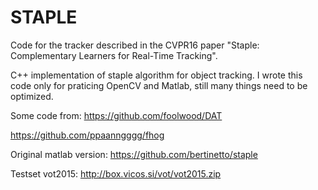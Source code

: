 # STAPLE
Code for the tracker described in the CVPR16 paper "Staple: Complementary Learners for Real-Time Tracking".

C++ implementation of staple algorithm for object tracking.
I wrote this code only for praticing OpenCV and Matlab, still many things need to be optimized.

Some code from:
https://github.com/foolwood/DAT

https://github.com/ppaanngggg/fhog

Original matlab version:
https://github.com/bertinetto/staple

Testset vot2015:
http://box.vicos.si/vot/vot2015.zip
